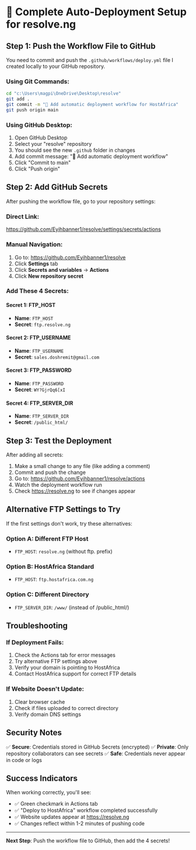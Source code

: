 # 🚀 Complete Auto-Deployment Setup for resolve.ng

## Step 1: Push the Workflow File to GitHub

You need to commit and push the `.github/workflows/deploy.yml` file I created locally to your GitHub repository.

### Using Git Commands:
```bash
cd "c:\Users\magpi\OneDrive\Desktop\resolve"
git add .
git commit -m "🚀 Add automatic deployment workflow for HostAfrica"
git push origin main
```

### Using GitHub Desktop:
1. Open GitHub Desktop
2. Select your "resolve" repository
3. You should see the new `.github` folder in changes
4. Add commit message: "🚀 Add automatic deployment workflow"
5. Click "Commit to main"
6. Click "Push origin"

## Step 2: Add GitHub Secrets

After pushing the workflow file, go to your repository settings:

### Direct Link:
https://github.com/Eyihbanner1/resolve/settings/secrets/actions

### Manual Navigation:
1. Go to: https://github.com/Eyihbanner1/resolve
2. Click **Settings** tab
3. Click **Secrets and variables** → **Actions**
4. Click **New repository secret**

### Add These 4 Secrets:

#### Secret 1: FTP_HOST
- **Name**: `FTP_HOST`
- **Secret**: `ftp.resolve.ng`

#### Secret 2: FTP_USERNAME  
- **Name**: `FTP_USERNAME`
- **Secret**: `sales.doshremit@gmail.com`

#### Secret 3: FTP_PASSWORD
- **Name**: `FTP_PASSWORD`  
- **Secret**: `WY?GjrQq6[xI`

#### Secret 4: FTP_SERVER_DIR
- **Name**: `FTP_SERVER_DIR`
- **Secret**: `/public_html/`

## Step 3: Test the Deployment

After adding all secrets:

1. Make a small change to any file (like adding a comment)
2. Commit and push the change
3. Go to: https://github.com/Eyihbanner1/resolve/actions
4. Watch the deployment workflow run
5. Check https://resolve.ng to see if changes appear

## Alternative FTP Settings to Try

If the first settings don't work, try these alternatives:

### Option A: Different FTP Host
- `FTP_HOST`: `resolve.ng` (without ftp. prefix)

### Option B: HostAfrica Standard
- `FTP_HOST`: `ftp.hostafrica.com.ng`

### Option C: Different Directory
- `FTP_SERVER_DIR`: `/www/` (instead of /public_html/)

## Troubleshooting

### If Deployment Fails:
1. Check the Actions tab for error messages
2. Try alternative FTP settings above
3. Verify your domain is pointing to HostAfrica
4. Contact HostAfrica support for correct FTP details

### If Website Doesn't Update:
1. Clear browser cache
2. Check if files uploaded to correct directory
3. Verify domain DNS settings

## Security Notes

✅ **Secure**: Credentials stored in GitHub Secrets (encrypted)
✅ **Private**: Only repository collaborators can see secrets
✅ **Safe**: Credentials never appear in code or logs

## Success Indicators

When working correctly, you'll see:
- ✅ Green checkmark in Actions tab
- ✅ "Deploy to HostAfrica" workflow completed successfully  
- ✅ Website updates appear at https://resolve.ng
- ✅ Changes reflect within 1-2 minutes of pushing code

---

**Next Step**: Push the workflow file to GitHub, then add the 4 secrets!
